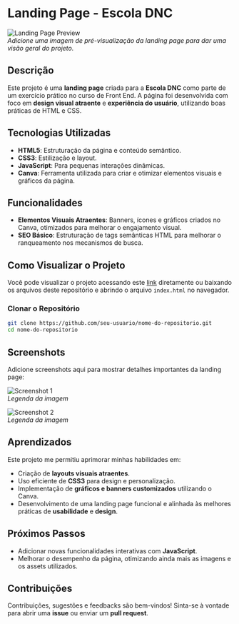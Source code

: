 # Landing Page - Escola DNC

![Landing Page Preview](url-da-imagem-ou-gif-da-landing-page)  
*Adicione uma imagem de pré-visualização da landing page para dar uma visão geral do projeto.*

## Descrição

Este projeto é uma **landing page** criada para a **Escola DNC** como parte de um exercício prático no curso de Front End. A página foi desenvolvida com foco em **design visual atraente** e **experiência do usuário**, utilizando boas práticas de HTML e CSS.

## Tecnologias Utilizadas

- **HTML5**: Estruturação da página e conteúdo semântico.
- **CSS3**: Estilização e layout.
- **JavaScript**: Para pequenas interações dinâmicas.
- **Canva**: Ferramenta utilizada para criar e otimizar elementos visuais e gráficos da página.

## Funcionalidades

- **Elementos Visuais Atraentes**: Banners, ícones e gráficos criados no Canva, otimizados para melhorar o engajamento visual.
- **SEO Básico**: Estruturação de tags semânticas HTML para melhorar o ranqueamento nos mecanismos de busca.

## Como Visualizar o Projeto

Você pode visualizar o projeto acessando este [link]([https://url-do-projeto-no-wix](https://enzovalencuela-landing-page-dnc.netlify.app)) diretamente ou baixando os arquivos deste repositório e abrindo o arquivo `index.html` no navegador.

### Clonar o Repositório

```bash
git clone https://github.com/seu-usuario/nome-do-repositorio.git
cd nome-do-repositorio
```

## Screenshots

Adicione screenshots aqui para mostrar detalhes importantes da landing page:

![Screenshot 1](url-da-screenshot)  
*Legenda da imagem*

![Screenshot 2](url-da-screenshot)  
*Legenda da imagem*

## Aprendizados

Este projeto me permitiu aprimorar minhas habilidades em:

- Criação de **layouts visuais atraentes**.
- Uso eficiente de **CSS3** para design e personalização.
- Implementação de **gráficos e banners customizados** utilizando o Canva.
- Desenvolvimento de uma landing page funcional e alinhada às melhores práticas de **usabilidade** e **design**.

## Próximos Passos

- Adicionar novas funcionalidades interativas com **JavaScript**.
- Melhorar o desempenho da página, otimizando ainda mais as imagens e os assets utilizados.

## Contribuições

Contribuições, sugestões e feedbacks são bem-vindos! Sinta-se à vontade para abrir uma **issue** ou enviar um **pull request**.
